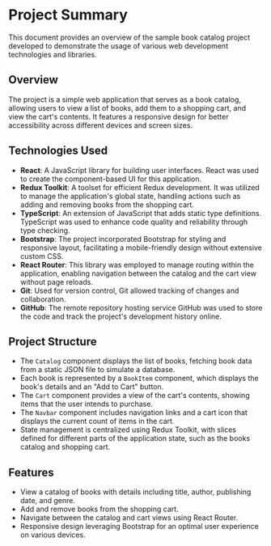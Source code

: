 # Project Summary

This document provides an overview of the sample book catalog project developed to demonstrate the usage of various web development technologies and libraries.

## Overview

The project is a simple web application that serves as a book catalog, allowing users to view a list of books, add them to a shopping cart, and view the cart's contents. It features a responsive design for better accessibility across different devices and screen sizes.

## Technologies Used

- **React**: A JavaScript library for building user interfaces. React was used to create the component-based UI for this application.
- **Redux Toolkit**: A toolset for efficient Redux development. It was utilized to manage the application's global state, handling actions such as adding and removing books from the shopping cart.
- **TypeScript**: An extension of JavaScript that adds static type definitions. TypeScript was used to enhance code quality and reliability through type checking.
- **Bootstrap**: The project incorporated Bootstrap for styling and responsive layout, facilitating a mobile-friendly design without extensive custom CSS.
- **React Router**: This library was employed to manage routing within the application, enabling navigation between the catalog and the cart view without page reloads.
- **Git**: Used for version control, Git allowed tracking of changes and collaboration.
- **GitHub**: The remote repository hosting service GitHub was used to store the code and track the project's development history online.

## Project Structure

- The `Catalog` component displays the list of books, fetching book data from a static JSON file to simulate a database.
- Each book is represented by a `BookItem` component, which displays the book's details and an "Add to Cart" button.
- The `Cart` component provides a view of the cart's contents, showing items that the user intends to purchase.
- The `Navbar` component includes navigation links and a cart icon that displays the current count of items in the cart.
- State management is centralized using Redux Toolkit, with slices defined for different parts of the application state, such as the books catalog and shopping cart.

## Features

- View a catalog of books with details including title, author, publishing date, and genre.
- Add and remove books from the shopping cart.
- Navigate between the catalog and cart views using React Router.
- Responsive design leveraging Bootstrap for an optimal user experience on various devices.

